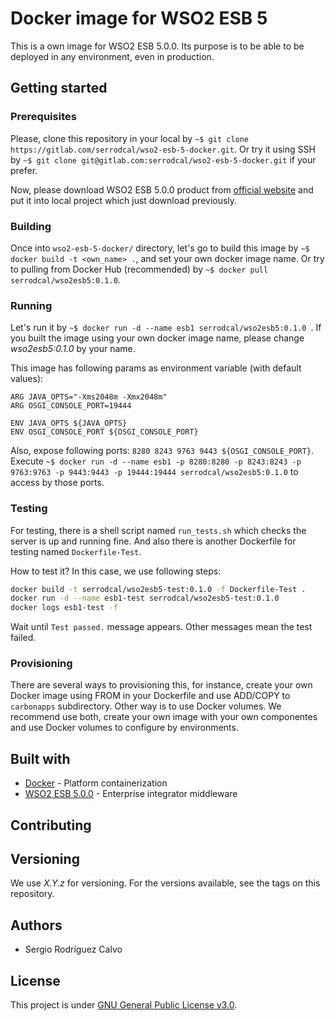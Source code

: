 # Docker image for WSO2 ESB 5

This is a own image for WSO2 ESB 5.0.0. Its purpose is to be able to be deployed in any environment, even in production.

## Getting started

### Prerequisites

Please, clone this repository in your local by `~$ git clone https://gitlab.com/serrodcal/wso2-esb-5-docker.git`. Or try it using SSH by `~$ git clone git@gitlab.com:serrodcal/wso2-esb-5-docker.git` if your prefer.

Now, please download WSO2 ESB 5.0.0 product from [official website](https://wso2.com/integration/previous-releases) and put it into local project which just download previously.

### Building

Once into `wso2-esb-5-docker/` directory, let's go to build this image by `~$ docker build -t <own_name> .`, and set your own docker image name. Or try to pulling from Docker Hub (recommended) by `~$ docker pull serrodcal/wso2esb5:0.1.0`.

### Running

Let's run it by `~$ docker run -d --name esb1 serrodcal/wso2esb5:0.1.0 `. If you built the image using your own docker image name, please change _wso2esb5:0.1.0_ by your name.

This image has following params as environment variable (with default values): 

```
ARG JAVA_OPTS="-Xms2048m -Xmx2048m"
ARG OSGI_CONSOLE_PORT=19444

ENV JAVA_OPTS ${JAVA_OPTS}
ENV OSGI_CONSOLE_PORT ${OSGI_CONSOLE_PORT}
```

Also, expose following ports: `8280 8243 9763 9443 ${OSGI_CONSOLE_PORT}`. Execute `~$ docker run -d --name esb1 -p 8280:8280 -p 8243:8243 -p 9763:9763 -p 9443:9443 -p 19444:19444 serrodcal/wso2esb5:0.1.0` to access by those ports.

### Testing

For testing, there is a shell script named `run_tests.sh` which checks the server is up and running fine. And also there is another Dockerfile for testing named `Dockerfile-Test`.

How to test it? In this case, we use following steps:

```bash
docker build -t serrodcal/wso2esb5-test:0.1.0 -f Dockerfile-Test .
docker run -d --name esb1-test serrodcal/wso2esb5-test:0.1.0
docker logs esb1-test -f
```

Wait until `Test passed.` message appears. Other messages mean the test failed.


### Provisioning

There are several ways to provisioning this, for instance, create your own Docker image using FROM in your Dockerfile and use ADD/COPY to `carbonapps` subdirectory. Other way is to use Docker volumes. We recommend use both, create your own image with your own componentes and use Docker volumes to configure by environments.

## Built with

* [Docker](https://www.docker.com/) - Platform containerization
* [WSO2 ESB 5.0.0](https://wso2.com/) - Enterprise integrator middleware

## Contributing

## Versioning

We use _X.Y.z_ for versioning. For the versions available, see the tags on this repository.

## Authors

* Sergio Rodríguez Calvo

## License

This project is under [GNU General Public License v3.0](https://github.com/serrodcal/wso2-esb-5-docker/blob/master/LICENSE).
